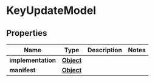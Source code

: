 
# KeyUpdateModel

## Properties
Name | Type | Description | Notes
------------ | ------------- | ------------- | -------------
**implementation** | [**Object**](.md) |  | 
**manifest** | [**Object**](.md) |  | 




